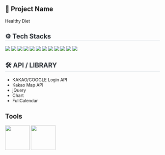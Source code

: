 ## 📝 Project Name
Healthy Diet
<div style="text-align: left;"> 
    </div>
    <div style="text-align: left;">
    <h2 style="border-bottom: 1px solid #d8dee4; color: #282d33;"> ⚙ Tech Stacks </h2> 
    <div style="margin: ; text-align: left;" "text-align: left;"> 
          <img src="https://img.shields.io/badge/java-%23007396.svg?&style=for-the-badge&logo=java&logoColor=white" />
          <img src="https://img.shields.io/badge/springboot-6DB33F?style=for-the-badge&logo=springboot&logoColor=white"/>
          <img src="https://img.shields.io/badge/mysql-4479A1?style=for-the-badge&logo=mysql&logoColor=white"/>
          <img src="https://img.shields.io/badge/RESTful API-382923?style=for-the-badge&logo=RESTful API&logoColor=white"/>
          <img src="https://img.shields.io/badge/json-000000?style=for-the-badge&logo=json&logoColor=white"/>
          <img src="https://img.shields.io/badge/springsecurity-6DB33F?style=for-the-badge&logo=springsecurity&logoColor=white"/>
          <img src="https://img.shields.io/badge/JPA-5395FD?style=for-the-badge&logo=JPA&logoColor=white"/>
          <img src="https://img.shields.io/badge/bootstrap-7952B3?style=for-the-badge&logo=bootstrap&logoColor=white"/>
          <img src="https://img.shields.io/badge/ajax-FF9E0F?style=for-the-badge&logo=ajax&logoColor=white"/>
          <img src="https://img.shields.io/badge/thymeleaf-005F0F?style=for-the-badge&logo=thymeleaf&logoColor=white"/>
          <img src="https://img.shields.io/badge/javascript-F7DF1E?style=for-the-badge&logo=javascript&logoColor=white"/>
          <img src="https://img.shields.io/badge/jquery-0769AD?style=for-the-badge&logo=jquery&logoColor=white"/>
          </div>
    </div>
    <h2 style="border-bottom: 1px solid #d8dee4; color: #282d33;"> 🛠️ API / LIBRARY </h2>
    
  - KAKAO/GOOGLE Login API
  - Kakao Map API
  - jQuery
  - Chart
  - FullCalendar
    
## Tools
<div>
<img src="https://github.com/yewon-Noh/readme-template/blob/main/skills/Github.png?raw=true" width="80">
<img src="https://github.com/yewon-Noh/readme-template/blob/main/skills/Notion.png?raw=true" width="80">
</div>
    </div>
